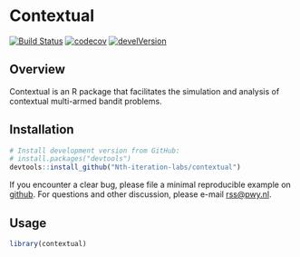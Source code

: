# Contextual

[![Build Status](https://travis-ci.org/Nth-iteration-labs/contextual.svg?branch=master)](https://travis-ci.org/Nth-iteration-labs/contextual) [![codecov](https://codecov.io/gh/Nth-iteration-labs/contextual/branch/master/graph/badge.svg)](https://codecov.io/gh/Nth-iteration-labs/contextual) [![develVersion](https://img.shields.io/badge/devel%20version-0.0.0.9012-blue.svg?style=flat)](https://github.com/Nth-iteration-labs/contextual)

Overview
--------

Contextual is an R package that facilitates the simulation and analysis of contextual multi-armed bandit problems.

Installation
------------

``` r
# Install development version from GitHub:
# install.packages("devtools")
devtools::install_github("Nth-iteration-labs/contextual")
```

If you encounter a clear bug, please file a minimal reproducible example on [github](https://github.com/Nth-iteration-labs/contextual/issues). For questions and other discussion, please e-mail rss@pwy.nl.

Usage
-----

``` r
library(contextual)

